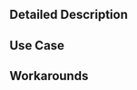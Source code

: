 <!--- Provide a general summary of the request in the Title above -->

## Detailed Description
<!--- Provide a detailed description of the functionality you are proposing -->

## Use Case
<!--- Why is this change important to you? What is the use case that this change would enable? -->

## Workarounds
<!--- (If applicable) How are you currently accomplishing your use case? -->
